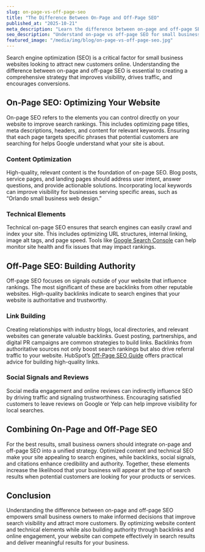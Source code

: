 ```yaml
---
slug: on-page-vs-off-page-seo
title: "The Difference Between On-Page and Off-Page SEO"
published_at: "2025-10-21"
meta_description: "Learn the difference between on-page and off-page SEO for small business websites and discover practical tips to boost search rankings and attract more customers."
seo_description: "Understand on-page vs off-page SEO for small businesses. Learn actionable strategies to optimize content, meta tags, backlinks, and authority to improve search engine visibility and drive traffic."
featured_image: "/media/img/blog/on-page-vs-off-page-seo.jpg"
---
```


Search engine optimization (SEO) is a critical factor for small business websites looking to attract new customers online. Understanding the difference between on-page and off-page SEO is essential to creating a comprehensive strategy that improves visibility, drives traffic, and encourages conversions.

## On-Page SEO: Optimizing Your Website

On-page SEO refers to the elements you can control directly on your website to improve search rankings. This includes optimizing page titles, meta descriptions, headers, and content for relevant keywords. Ensuring that each page targets specific phrases that potential customers are searching for helps Google understand what your site is about.

### Content Optimization
High-quality, relevant content is the foundation of on-page SEO. Blog posts, service pages, and landing pages should address user intent, answer questions, and provide actionable solutions. Incorporating local keywords can improve visibility for businesses serving specific areas, such as “Orlando small business web design.”

### Technical Elements
Technical on-page SEO ensures that search engines can easily crawl and index your site. This includes optimizing URL structures, internal linking, image alt tags, and page speed. Tools like [Google Search Console](https://search.google.com/search-console/about) can help monitor site health and fix issues that may impact rankings.

## Off-Page SEO: Building Authority

Off-page SEO focuses on signals outside of your website that influence rankings. The most significant of these are backlinks from other reputable websites. High-quality backlinks indicate to search engines that your website is authoritative and trustworthy.

### Link Building
Creating relationships with industry blogs, local directories, and relevant websites can generate valuable backlinks. Guest posting, partnerships, and digital PR campaigns are common strategies to build links. Backlinks from authoritative sources not only boost search rankings but also drive referral traffic to your website. HubSpot’s [Off-Page SEO Guide](https://blog.hubspot.com/marketing/off-page-seo) offers practical advice for building high-quality links.

### Social Signals and Reviews
Social media engagement and online reviews can indirectly influence SEO by driving traffic and signaling trustworthiness. Encouraging satisfied customers to leave reviews on Google or Yelp can help improve visibility for local searches.

## Combining On-Page and Off-Page SEO

For the best results, small business owners should integrate on-page and off-page SEO into a unified strategy. Optimized content and technical SEO make your site appealing to search engines, while backlinks, social signals, and citations enhance credibility and authority. Together, these elements increase the likelihood that your business will appear at the top of search results when potential customers are looking for your products or services.

## Conclusion

Understanding the difference between on-page and off-page SEO empowers small business owners to make informed decisions that improve search visibility and attract more customers. By optimizing website content and technical elements while also building authority through backlinks and online engagement, your website can compete effectively in search results and deliver meaningful results for your business.
